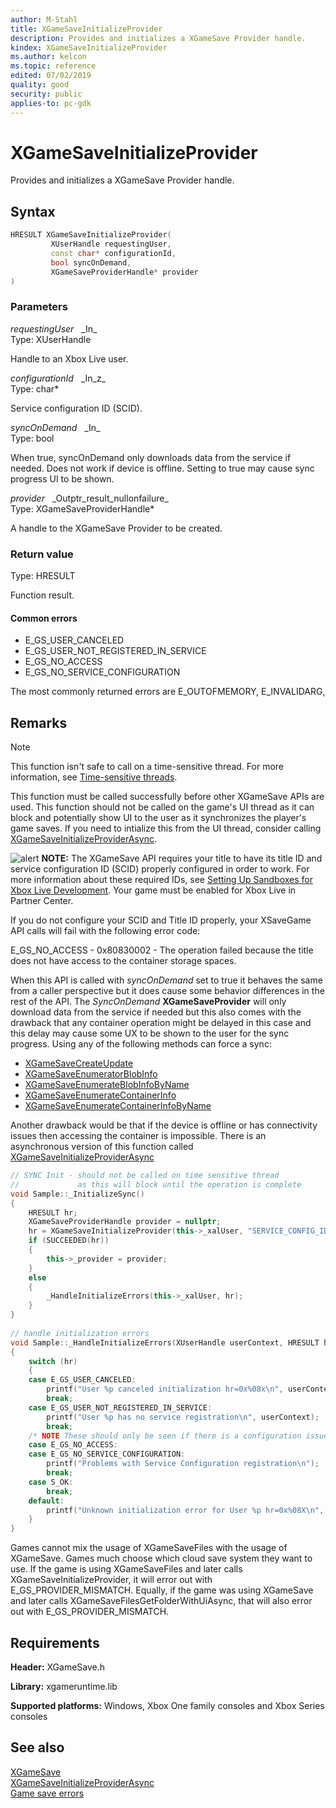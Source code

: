 ```yaml
---
author: M-Stahl
title: XGameSaveInitializeProvider
description: Provides and initializes a XGameSave Provider handle.
kindex: XGameSaveInitializeProvider
ms.author: kelcon
ms.topic: reference
edited: 07/02/2019
quality: good
security: public
applies-to: pc-gdk
---
```


# XGameSaveInitializeProvider  

Provides and initializes a XGameSave Provider handle.

## Syntax  
  
```cpp
HRESULT XGameSaveInitializeProvider(  
         XUserHandle requestingUser,  
         const char* configurationId,  
         bool syncOnDemand,  
         XGameSaveProviderHandle* provider  
)  
```  
  
### Parameters  
  
*requestingUser* &nbsp;&nbsp;\_In\_  
Type: XUserHandle  

  
Handle to an Xbox Live user.  


*configurationId* &nbsp;&nbsp;\_In\_z\_  
Type: char*  

  
Service configuration ID (SCID).  


*syncOnDemand* &nbsp;&nbsp;\_In\_  
Type: bool  

  
When true, syncOnDemand only downloads data from the service if needed. Does not work if device is offline. 
Setting to true may cause sync progress UI to be shown.


*provider* &nbsp;&nbsp;\_Outptr\_result\_nullonfailure\_  
Type: XGameSaveProviderHandle*  

  
A handle to the XGameSave Provider to be created.


  
### Return value
Type: HRESULT
  
Function result.  

#### Common errors

- E_GS_USER_CANCELED
- E_GS_USER_NOT_REGISTERED_IN_SERVICE
- E_GS_NO_ACCESS
- E_GS_NO_SERVICE_CONFIGURATION


The most commonly returned errors are E_OUTOFMEMORY, E_INVALIDARG, 
  
## Remarks  
  > [!NOTE]
> This function isn't safe to call on a time-sensitive thread. For more information, see [Time-sensitive threads](../../../../system/overviews/time-sensitive-threads.md).  
  
This function must be called successfully before other XGameSave APIs are used. This function should not 
be called on the game's UI thread as it can block and potentially show UI to the user as it synchronizes 
the player's game saves. If you need to intialize this from the UI thread, consider calling 
[XGameSaveInitializeProviderAsync](xgamesaveinitializeproviderasync.md).

![alert](../../../../../../resources/gamecore/images/en-us/common/note.gif) **NOTE:** The XGameSave API requires your title to have its title ID and service configuration ID (SCID) 
properly configured in order to work. For more information about these required IDs, see [Setting Up Sandboxes for Xbox 
Live Development](../../../../live/test-release/sandboxes/live-setting-up-sandboxes.md). Your game must be enabled for Xbox Live in Partner Center.

If you do not configure your SCID and Title ID properly, your XSaveGame API calls will fail with the following error code:

E_GS_NO_ACCESS - 0x80830002 - The operation failed because the title does not have access to the container storage spaces.

When this API is called with *syncOnDemand* set to true it behaves the same from a caller perspective but it does cause 
some behavior differences in the rest of the API. The *SyncOnDemand* **XGameSaveProvider** will only download data from 
the service if needed but this also comes with the drawback that any container operation might be delayed in this case 
and this delay may cause some UX to be shown to the user for the sync progress. Using any of the following methods can 
force a sync:
- [XGameSaveCreateUpdate](xgamesavecreateupdate.md)
- [XGameSaveEnumeratorBlobInfo](xgamesaveenumerateblobinfo.md) 
- [XGameSaveEnumerateBlobInfoByName](xgamesaveenumerateblobinfobyname.md)
- [XGameSaveEnumerateContainerInfo](xgamesaveenumeratecontainerinfo.md)
- [XGameSaveEnumerateContainerInfoByName](xgamesaveenumeratecontainerinfobyname.md)

Another drawback would be that if the device is offline or has connectivity issues then accessing the container is 
impossible. There is an asynchronous version of this function called 
[XGameSaveInitializeProviderAsync](xgamesaveinitializeproviderasync.md)  
  
```cpp
// SYNC Init - should not be called on time sensitive thread 
//             as this will block until the operation is complete 
void Sample::_InitializeSync() 
{ 
    HRESULT hr; 
    XGameSaveProviderHandle provider = nullptr; 
    hr = XGameSaveInitializeProvider(this->_xalUser, "SERVICE_CONFIG_ID-DEADBEEF0123", false, &provider); 
    if (SUCCEEDED(hr)) 
    { 
        this->_provider = provider; 
    } 
    else 
    { 
        _HandleInitializeErrors(this->_xalUser, hr); 
    } 
} 
 
// handle initialization errors  
void Sample::_HandleInitializeErrors(XUserHandle userContext, HRESULT hr) 
{ 
    switch (hr) 
    { 
    case E_GS_USER_CANCELED: 
        printf("User %p canceled initialization hr=0x%08x\n", userContext, hr); 
        break; 
    case E_GS_USER_NOT_REGISTERED_IN_SERVICE: 
        printf("User %p has no service registration\n", userContext); 
        break; 
    /* NOTE These should only be seen if there is a configuration issue */ 
    case E_GS_NO_ACCESS: 
    case E_GS_NO_SERVICE_CONFIGURATION: 
        printf("Problems with Service Configuration registration\n"); 
        break; 
    case S_OK: 
        break; 
    default: 
        printf("Unknown initialization error for User %p hr=0x%08X\n", userContext, hr); 
    } 
} 
```

Games cannot mix the usage of XGameSaveFiles with the usage of XGameSave. Games much choose which cloud save system
they want to use. If the game is using XGameSaveFiles and later calls XGameSaveInitializeProvider, it will error out 
with E_GS_PROVIDER_MISMATCH. Equally, if the game was using XGameSave and later calls XGameSaveFilesGetFolderWithUiAsync,
that will also error out with E_GS_PROVIDER_MISMATCH.

## Requirements  
  
**Header:** XGameSave.h
  
**Library:** xgameruntime.lib  
  
**Supported platforms:** Windows, Xbox One family consoles and Xbox Series consoles  
  
## See also  
[XGameSave](../xgamesave_members.md)  
[XGameSaveInitializeProviderAsync](xgamesaveinitializeproviderasync.md)  
[Game save errors](../../../../system/overviews/game-save/game-saves-errors.md)